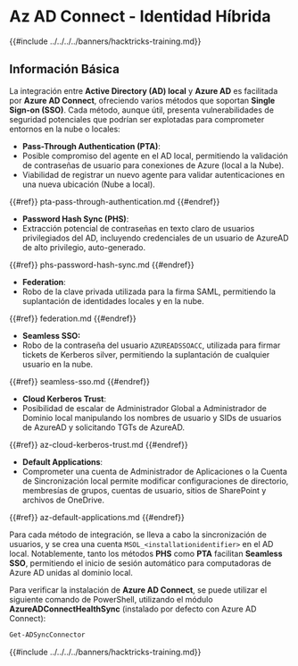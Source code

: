 # Az AD Connect - Identidad Híbrida

{{#include ../../../../banners/hacktricks-training.md}}

## Información Básica

La integración entre **Active Directory (AD) local** y **Azure AD** es facilitada por **Azure AD Connect**, ofreciendo varios métodos que soportan **Single Sign-on (SSO)**. Cada método, aunque útil, presenta vulnerabilidades de seguridad potenciales que podrían ser explotadas para comprometer entornos en la nube o locales:

- **Pass-Through Authentication (PTA)**:
- Posible compromiso del agente en el AD local, permitiendo la validación de contraseñas de usuario para conexiones de Azure (local a la Nube).
- Viabilidad de registrar un nuevo agente para validar autenticaciones en una nueva ubicación (Nube a local).

{{#ref}}
pta-pass-through-authentication.md
{{#endref}}

- **Password Hash Sync (PHS)**:
- Extracción potencial de contraseñas en texto claro de usuarios privilegiados del AD, incluyendo credenciales de un usuario de AzureAD de alto privilegio, auto-generado.

{{#ref}}
phs-password-hash-sync.md
{{#endref}}

- **Federation**:
- Robo de la clave privada utilizada para la firma SAML, permitiendo la suplantación de identidades locales y en la nube.

{{#ref}}
federation.md
{{#endref}}

- **Seamless SSO:**
- Robo de la contraseña del usuario `AZUREADSSOACC`, utilizada para firmar tickets de Kerberos silver, permitiendo la suplantación de cualquier usuario en la nube.

{{#ref}}
seamless-sso.md
{{#endref}}

- **Cloud Kerberos Trust**:
- Posibilidad de escalar de Administrador Global a Administrador de Dominio local manipulando los nombres de usuario y SIDs de usuarios de AzureAD y solicitando TGTs de AzureAD.

{{#ref}}
az-cloud-kerberos-trust.md
{{#endref}}

- **Default Applications**:
- Comprometer una cuenta de Administrador de Aplicaciones o la Cuenta de Sincronización local permite modificar configuraciones de directorio, membresías de grupos, cuentas de usuario, sitios de SharePoint y archivos de OneDrive.

{{#ref}}
az-default-applications.md
{{#endref}}

Para cada método de integración, se lleva a cabo la sincronización de usuarios, y se crea una cuenta `MSOL_<installationidentifier>` en el AD local. Notablemente, tanto los métodos **PHS** como **PTA** facilitan **Seamless SSO**, permitiendo el inicio de sesión automático para computadoras de Azure AD unidas al dominio local.

Para verificar la instalación de **Azure AD Connect**, se puede utilizar el siguiente comando de PowerShell, utilizando el módulo **AzureADConnectHealthSync** (instalado por defecto con Azure AD Connect):
```powershell
Get-ADSyncConnector
```
{{#include ../../../../banners/hacktricks-training.md}}
